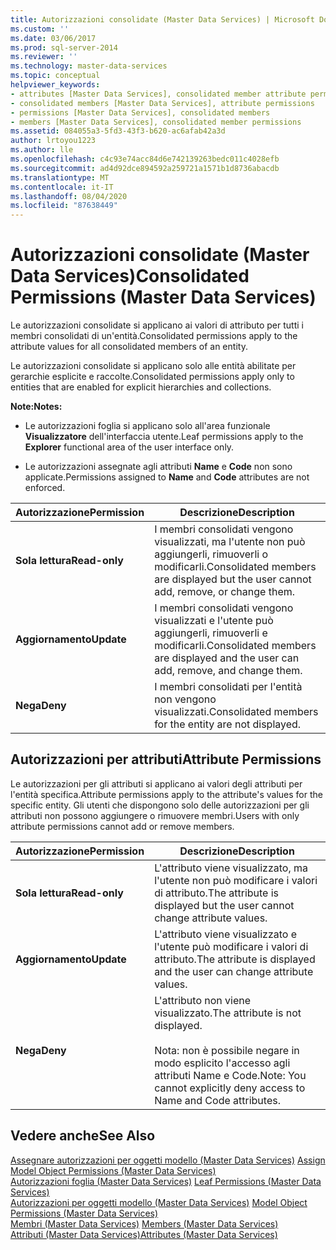 ```yaml
---
title: Autorizzazioni consolidate (Master Data Services) | Microsoft Docs
ms.custom: ''
ms.date: 03/06/2017
ms.prod: sql-server-2014
ms.reviewer: ''
ms.technology: master-data-services
ms.topic: conceptual
helpviewer_keywords:
- attributes [Master Data Services], consolidated member attribute permissions
- consolidated members [Master Data Services], attribute permissions
- permissions [Master Data Services], consolidated members
- members [Master Data Services], consolidated member permissions
ms.assetid: 084055a3-5fd3-43f3-b620-ac6afab42a3d
author: lrtoyou1223
ms.author: lle
ms.openlocfilehash: c4c93e74acc84d6e742139263bedc011c4028efb
ms.sourcegitcommit: ad4d92dce894592a259721a1571b1d8736abacdb
ms.translationtype: MT
ms.contentlocale: it-IT
ms.lasthandoff: 08/04/2020
ms.locfileid: "87638449"
---
```

# <a name="consolidated-permissions-master-data-services"></a><span data-ttu-id="44b08-102">Autorizzazioni consolidate (Master Data Services)</span><span class="sxs-lookup"><span data-stu-id="44b08-102">Consolidated Permissions (Master Data Services)</span></span>
  <span data-ttu-id="44b08-103">Le autorizzazioni consolidate si applicano ai valori di attributo per tutti i membri consolidati di un'entità.</span><span class="sxs-lookup"><span data-stu-id="44b08-103">Consolidated permissions apply to the attribute values for all consolidated members of an entity.</span></span>  
  
 <span data-ttu-id="44b08-104">Le autorizzazioni consolidate si applicano solo alle entità abilitate per gerarchie esplicite e raccolte.</span><span class="sxs-lookup"><span data-stu-id="44b08-104">Consolidated permissions apply only to entities that are enabled for explicit hierarchies and collections.</span></span>  
  
 <span data-ttu-id="44b08-105">**Note:**</span><span class="sxs-lookup"><span data-stu-id="44b08-105">**Notes:**</span></span>  
  
-   <span data-ttu-id="44b08-106">Le autorizzazioni foglia si applicano solo all'area funzionale **Visualizzatore** dell'interfaccia utente.</span><span class="sxs-lookup"><span data-stu-id="44b08-106">Leaf permissions apply to the **Explorer** functional area of the user interface only.</span></span>  
  
-   <span data-ttu-id="44b08-107">Le autorizzazioni assegnate agli attributi **Name** e **Code** non sono applicate.</span><span class="sxs-lookup"><span data-stu-id="44b08-107">Permissions assigned to **Name** and **Code** attributes are not enforced.</span></span>  
  
|<span data-ttu-id="44b08-108">Autorizzazione</span><span class="sxs-lookup"><span data-stu-id="44b08-108">Permission</span></span>|<span data-ttu-id="44b08-109">Descrizione</span><span class="sxs-lookup"><span data-stu-id="44b08-109">Description</span></span>|  
|----------------|-----------------|  
|<span data-ttu-id="44b08-110">**Sola lettura**</span><span class="sxs-lookup"><span data-stu-id="44b08-110">**Read-only**</span></span>|<span data-ttu-id="44b08-111">I membri consolidati vengono visualizzati, ma l'utente non può aggiungerli, rimuoverli o modificarli.</span><span class="sxs-lookup"><span data-stu-id="44b08-111">Consolidated members are displayed but the user cannot add, remove, or change them.</span></span>|  
|<span data-ttu-id="44b08-112">**Aggiornamento**</span><span class="sxs-lookup"><span data-stu-id="44b08-112">**Update**</span></span>|<span data-ttu-id="44b08-113">I membri consolidati vengono visualizzati e l'utente può aggiungerli, rimuoverli e modificarli.</span><span class="sxs-lookup"><span data-stu-id="44b08-113">Consolidated members are displayed and the user can add, remove, and change them.</span></span>|  
|<span data-ttu-id="44b08-114">**Nega**</span><span class="sxs-lookup"><span data-stu-id="44b08-114">**Deny**</span></span>|<span data-ttu-id="44b08-115">I membri consolidati per l'entità non vengono visualizzati.</span><span class="sxs-lookup"><span data-stu-id="44b08-115">Consolidated members for the entity are not displayed.</span></span>|  
  
## <a name="attribute-permissions"></a><span data-ttu-id="44b08-116">Autorizzazioni per attributi</span><span class="sxs-lookup"><span data-stu-id="44b08-116">Attribute Permissions</span></span>  
 <span data-ttu-id="44b08-117">Le autorizzazioni per gli attributi si applicano ai valori degli attributi per l'entità specifica.</span><span class="sxs-lookup"><span data-stu-id="44b08-117">Attribute permissions apply to the attribute's values for the specific entity.</span></span> <span data-ttu-id="44b08-118">Gli utenti che dispongono solo delle autorizzazioni per gli attributi non possono aggiungere o rimuovere membri.</span><span class="sxs-lookup"><span data-stu-id="44b08-118">Users with only attribute permissions cannot add or remove members.</span></span>  
  
|<span data-ttu-id="44b08-119">Autorizzazione</span><span class="sxs-lookup"><span data-stu-id="44b08-119">Permission</span></span>|<span data-ttu-id="44b08-120">Descrizione</span><span class="sxs-lookup"><span data-stu-id="44b08-120">Description</span></span>|  
|----------------|-----------------|  
|<span data-ttu-id="44b08-121">**Sola lettura**</span><span class="sxs-lookup"><span data-stu-id="44b08-121">**Read-only**</span></span>|<span data-ttu-id="44b08-122">L'attributo viene visualizzato, ma l'utente non può modificare i valori di attributo.</span><span class="sxs-lookup"><span data-stu-id="44b08-122">The attribute is displayed but the user cannot change attribute values.</span></span>|  
|<span data-ttu-id="44b08-123">**Aggiornamento**</span><span class="sxs-lookup"><span data-stu-id="44b08-123">**Update**</span></span>|<span data-ttu-id="44b08-124">L'attributo viene visualizzato e l'utente può modificare i valori di attributo.</span><span class="sxs-lookup"><span data-stu-id="44b08-124">The attribute is displayed and the user can change attribute values.</span></span>|  
|<span data-ttu-id="44b08-125">**Nega**</span><span class="sxs-lookup"><span data-stu-id="44b08-125">**Deny**</span></span>|<span data-ttu-id="44b08-126">L'attributo non viene visualizzato.</span><span class="sxs-lookup"><span data-stu-id="44b08-126">The attribute is not displayed.</span></span><br /><br /> <span data-ttu-id="44b08-127">Nota: non è possibile negare in modo esplicito l'accesso agli attributi Name e Code.</span><span class="sxs-lookup"><span data-stu-id="44b08-127">Note: You cannot explicitly deny access to Name and Code attributes.</span></span>|  
  
## <a name="see-also"></a><span data-ttu-id="44b08-128">Vedere anche</span><span class="sxs-lookup"><span data-stu-id="44b08-128">See Also</span></span>  
 <span data-ttu-id="44b08-129">[Assegnare autorizzazioni per oggetti modello &#40;Master Data Services&#41;](assign-model-object-permissions-master-data-services.md) </span><span class="sxs-lookup"><span data-stu-id="44b08-129">[Assign Model Object Permissions &#40;Master Data Services&#41;](assign-model-object-permissions-master-data-services.md) </span></span>  
 <span data-ttu-id="44b08-130">[Autorizzazioni foglia &#40;Master Data Services&#41;](../../2014/master-data-services/leaf-permissions-master-data-services.md) </span><span class="sxs-lookup"><span data-stu-id="44b08-130">[Leaf Permissions &#40;Master Data Services&#41;](../../2014/master-data-services/leaf-permissions-master-data-services.md) </span></span>  
 <span data-ttu-id="44b08-131">[Autorizzazioni per oggetti modello &#40;Master Data Services&#41;](../../2014/master-data-services/model-object-permissions-master-data-services.md) </span><span class="sxs-lookup"><span data-stu-id="44b08-131">[Model Object Permissions &#40;Master Data Services&#41;](../../2014/master-data-services/model-object-permissions-master-data-services.md) </span></span>  
 <span data-ttu-id="44b08-132">[Membri &#40;Master Data Services&#41;](../../2014/master-data-services/members-master-data-services.md) </span><span class="sxs-lookup"><span data-stu-id="44b08-132">[Members &#40;Master Data Services&#41;](../../2014/master-data-services/members-master-data-services.md) </span></span>  
 [<span data-ttu-id="44b08-133">Attributi &#40;Master Data Services&#41;</span><span class="sxs-lookup"><span data-stu-id="44b08-133">Attributes &#40;Master Data Services&#41;</span></span>](../../2014/master-data-services/attributes-master-data-services.md)  
  
  
